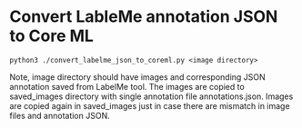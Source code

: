 # Convert LableMe annotation JSON to Core ML

`python3 ./convert_labelme_json_to_coreml.py <image directory>`

Note, image directory should have images and corresponding JSON annotation saved from LabelMe tool. The images are copied to saved_images directory with single annotation file annotations.json.
Images are copied again in saved_images just in case there are mismatch in image files and annotation JSON.
